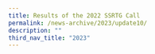```yaml
---
title: Results of the 2022 SSRTG Call
permalink: /news-archive/2023/update10/
description: ""
third_nav_title: "2023"
---
```


